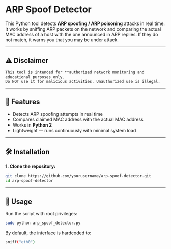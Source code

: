 # ARP Spoof Detector 

This Python tool detects **ARP spoofing / ARP poisoning** attacks in real time.  
It works by sniffing ARP packets on the network and comparing the actual MAC address of a host with the one announced in ARP replies. If they do not match, it warns you that you may be under attack.

---

## ⚠ Disclaimer
    This tool is intended for **authorized network monitoring and educational purposes only.  
    Do NOT use it for malicious activities. Unauthorized use is illegal.

---

## 📌 Features
- Detects ARP spoofing attempts in real time
- Compares claimed MAC address with the actual MAC address
- Works in **Python 2**
- Lightweight — runs continuously with minimal system load

---

## 🛠 Installation

**1. Clone the repository:**
```bash
git clone https://github.com/yourusername/arp-spoof-detector.git
cd arp-spoof-detector
```
---

## 🚀 Usage
Run the script with root privileges:
```bash
sudo python arp_spoof_detector.py
```
By default, the interface is hardcoded to:
``` bash
sniff("eth0")
